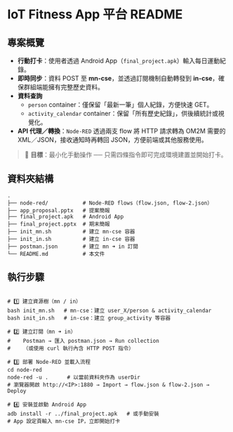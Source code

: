 # IoT Fitness App 平台 README

## 專案概覽
- **行動打卡**：使用者透過 Android App（`final_project.apk`）輸入每日運動紀錄。  
- **即時同步**：資料 POST 至 **mn-cse**，並透過訂閱機制自動轉發到 **in-cse**，確保群組端能擁有完整歷史資料。  
- **資料查詢**  
  - `person` container：僅保留「最新一筆」個人紀錄，方便快速 GET。  
  - `activity_calendar` container：保留「所有歷史紀錄」，供後續統計或視覺化。  
- **API 代理／轉換**：`Node-RED` 透過兩支 flow 將 HTTP 請求轉為 OM2M 需要的 XML／JSON，接收通知時再轉回 JSON，方便前端或其他服務使用。  

> 🔎 **目標**：最小化手動操作 ── 只需四條指令即可完成環境建置並開始打卡。

## 資料夾結構
```
.
├── node-red/           # Node-RED flows（flow.json, flow-2.json）
├── app_proposal.pptx   # 提案簡報
├── final_project.apk   # Android App
├── final_project.pptx  # 期末簡報
├── init_mn.sh          # 建立 mn-cse 容器
├── init_in.sh          # 建立 in-cse 容器
├── postman.json        # 建立 mn ➜ in 訂閱
└── README.md           # 本文件

```
## 執行步驟

```

# 1️⃣ 建立資源樹（mn / in）
bash init_mn.sh   # mn-cse：建立 user_X/person & activity_calendar
bash init_in.sh   # in-cse：建立 group_activity 等容器

# 2️⃣ 建立訂閱（mn ➜ in）
#    Postman → 匯入 postman.json → Run collection
#    （或使用 curl 執行內含 HTTP POST 指令）

# 3️⃣ 部署 Node-RED 並載入流程
cd node-red
node-red -u .      # 以當前資料夾作為 userDir
# 瀏覽器開啟 http://<IP>:1880 → Import → flow.json & flow-2.json → Deploy

# 4️⃣ 安裝並啟動 Android App
adb install -r ../final_project.apk   # 或手動安裝
# App 設定頁輸入 mn-cse IP，立即開始打卡

```